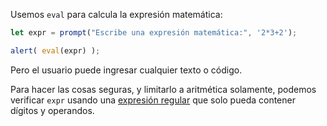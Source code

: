 Usemos `eval` para calcula la expresión matemática:

```js demo run
let expr = prompt("Escribe una expresión matemática:", '2*3+2');

alert( eval(expr) );
```

Pero el usuario puede ingresar cualquier texto o código.

Para hacer las cosas seguras, y limitarlo a aritmética solamente, podemos verificar `expr` usando una [expresión regular](info:regular-expressions) que solo pueda contener dígitos y operandos.
